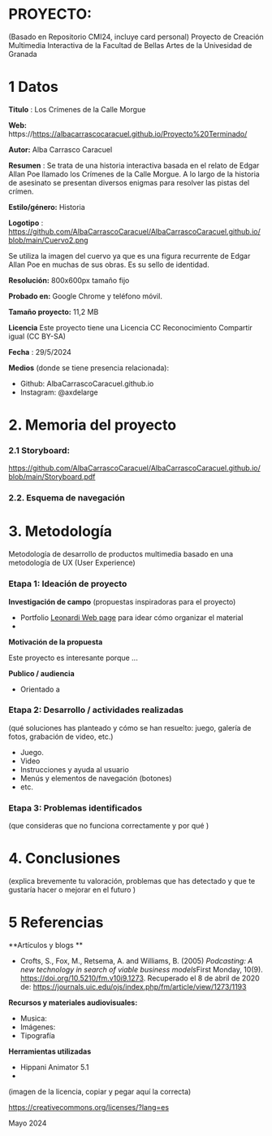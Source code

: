 # PROYECTO: 

(Basado en Repositorio CMI24, incluye card personal)
Proyecto de Creación Multimedia Interactiva de la  Facultad de Bellas Artes de la Univesidad de Granada



# 1 Datos 



**Titulo** : Los Crímenes de la Calle Morgue


**Web:**   https://https://albacarrascocaracuel.github.io/Proyecto%20Terminado/

**Autor:**  Alba Carrasco Caracuel

**Resumen** : Se trata de una historia interactiva basada en el relato de Edgar Allan Poe llamado los Crímenes de la Calle Morgue. A lo largo de la historia de asesinato se presentan diversos enigmas para resolver las pistas del crímen. 

**Estilo/género:**  Historia

**Logotipo** : https://github.com/AlbaCarrascoCaracuel/AlbaCarrascoCaracuel.github.io/blob/main/Cuervo2.png

Se utiliza la imagen del cuervo ya que es una figura recurrente de Edgar Allan Poe en muchas de sus obras. Es su sello de identidad.

**Resolución:** 800x600px tamaño fijo

**Probado en:**  Google Chrome y teléfono móvil.

**Tamaño proyecto:** 11,2 MB 

**Licencia** Este proyecto tiene una Licencia CC Reconocimiento Compartir igual (CC BY-SA)

**Fecha** : 29/5/2024

**Medios** (donde se tiene presencia relacionada):

- Github: AlbaCarrascoCaracuel.github.io
- Instagram: @axdelarge



# 2. Memoria del proyecto 

### 2.1 Storyboard: 

https://github.com/AlbaCarrascoCaracuel/AlbaCarrascoCaracuel.github.io/blob/main/Storyboard.pdf



### 2.2. Esquema de navegación 





# 3. Metodología

Metodología de desarrollo de productos multimedia basado en una metodología de UX (User Experience)



### Etapa 1: Ideación de proyecto

**Investigación de campo** (propuestas inspiradoras para el proyecto)

- Portfolio [Leonardi Web page](http://www.rleonardi.com/interactive-resume/) para idear cómo organizar el material
- 



**Motivación de la propuesta** 

Este  proyecto es interesante porque ... 



**Publico / audiencia**

- Orientado a 





### Etapa 2: Desarrollo / actividades realizadas

(qué soluciones has planteado y cómo se han resuelto: juego, galería de fotos, grabación de video, etc.)

- Juego. 
- Video 
- Instrucciones y ayuda al usuario 
- Menús y elementos de navegación (botones)
- etc.



### Etapa 3: Problemas identificados

(que consideras que no  funciona correctamente y por qué )



# 4. Conclusiones 

(explica brevemente tu valoración, problemas que has detectado y que te gustaría hacer o mejorar en el futuro )







# 5 Referencias 

**Artículos y blogs ** 

- Crofts, S., Fox, M., Retsema, A. and Williams, B. (2005) *Podcasting: A new technology in search of viable business models*First Monday, 10(9). https://doi.org/10.5210/fm.v10i9.1273. Recuperado el 8 de abril de 2020 de: https://journals.uic.edu/ojs/index.php/fm/article/view/1273/1193

**Recursos y materiales audiovisuales:**

* Musica:  
* Imágenes:  
* Tipografía

**Herramientas utilizadas**

- Hippani Animator 5.1
- 



(imagen de la licencia, copiar y pegar aquí la correcta)

https://creativecommons.org/licenses/?lang=es

Mayo 2024
